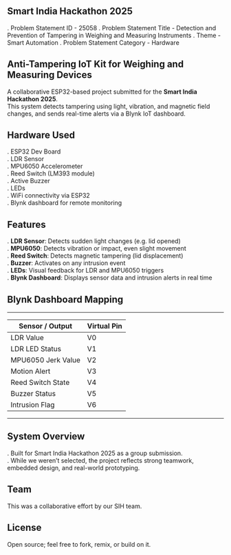 ## Smart India Hackathon 2025
. Problem Statement ID - 25058
. Problem Statement Title - Detection and Prevention of Tampering in Weighing and Measuring Instruments
. Theme - Smart Automation
. Problem Statement Category - Hardware

## Anti-Tampering IoT Kit for Weighing and Measuring Devices
A collaborative ESP32-based project submitted for the **Smart India Hackathon 2025**.  
This system detects tampering using light, vibration, and magnetic field changes, and sends real-time alerts via a Blynk IoT dashboard.

## Hardware Used
. ESP32 Dev Board  
. LDR Sensor  
. MPU6050 Accelerometer  
. Reed Switch (LM393 module)  
. Active Buzzer  
. LEDs  
. WiFi connectivity via ESP32  
. Blynk dashboard for remote monitoring

## Features
. **LDR Sensor**: Detects sudden light changes (e.g. lid opened)  
. **MPU6050**: Detects vibration or impact, even slight movement  
. **Reed Switch**: Detects magnetic tampering (lid displacement)  
. **Buzzer**: Activates on any intrusion event  
. **LEDs**: Visual feedback for LDR and MPU6050 triggers  
. **Blynk Dashboard**: Displays sensor data and intrusion alerts in real time
  
## Blynk Dashboard Mapping
____________________________________
| Sensor / Output     | Virtual Pin |
|---------------------|-------------|
| LDR Value           | V0          |
| LDR LED Status      | V1          |
| MPU6050 Jerk Value  | V2          |
| Motion Alert        | V3          |
| Reed Switch State   | V4          |
| Buzzer Status       | V5          |
| Intrusion Flag      | V6          |
_____________________________________

## System Overview
. Built for Smart India Hackathon 2025 as a group submission.  
. While we weren’t selected, the project reflects strong teamwork, embedded design, and real-world prototyping.

## Team
This was a collaborative effort by our SIH team.  

## License
Open source; feel free to fork, remix, or build on it.
